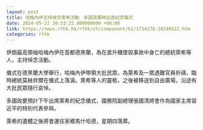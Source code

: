 ```yaml
---
layout: post
title: 哈梅內伊主持悼念萊希活動　多國政要將出席紀念儀式
date: 2024-05-22 20:53:22.000000000 +08:00
link: https://news.rthk.hk/rthk/ch/component/k2/1754278-20240522.htm
categories: rthk
---
```


伊朗最高領袖哈梅內伊在首都德黑蘭，為在直升機墜毀事故中身亡的總統萊希等人，主持悼念活動。

儀式在德黑蘭大學舉行，哈梅內伊帶領大批民眾，為萊希及一眾遇難官員祈禱，臨時總統莫赫貝爾在儀式上落淚。萊希等人的靈柩，之後被移送到自由廣場，沿途有大批民眾隨行哀悼。

多國政要預計下午出席萊希的紀念儀式，國務院副總理張國清將會作為國家主席習近平的特別代表參與。

萊希的遺體之後將會運往家鄉馬什哈德，星期四落葬。
